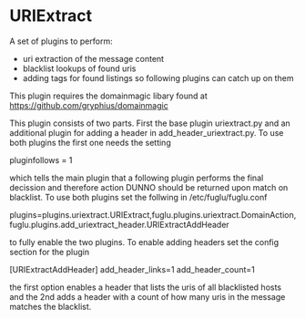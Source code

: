 # URIExtract
A set of plugins to perform:
- uri extraction of the message content
- blacklist lookups of found uris
- adding tags for found listings so following plugins can catch up on them

This plugin requires the domainmagic libary found at https://github.com/gryphius/domainmagic

This plugin consists of two parts. First the base plugin uriextract.py and an additional plugin for adding a header in add_header_uriextract.py. To use both plugins the first one needs the setting

pluginfollows = 1

which tells the main plugin that a following plugin performs the final decission and therefore action DUNNO should be returned upon match on blacklist.
To use both plugins set the follwing in /etc/fuglu/fuglu.conf

plugins=plugins.uriextract.URIExtract,fuglu.plugins.uriextract.DomainAction,fuglu.plugins.add_uriextract_header.URIExtractAddHeader

to fully enable the two plugins. To enable adding headers set the config section for the plugin

[URIExtractAddHeader]
add_header_links=1
add_header_count=1

the first option enables a header that lists the uris of all blacklisted hosts and the 2nd adds a header with a count of how many uris in the message matches the blacklist.

